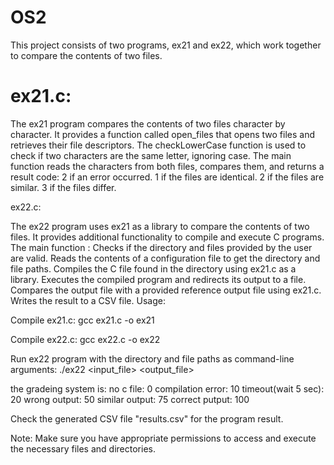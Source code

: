 # OS2
This project consists of two programs, ex21 and ex22, which work together to compare the contents of two files.

# ex21.c:

The ex21 program compares the contents of two files character by character.
It provides a function called open_files that opens two files and retrieves their file descriptors.
The checkLowerCase function is used to check if two characters are the same letter, ignoring case.
The main function reads the characters from both files, compares them, and returns a result code:
2 if an error occurred.
1 if the files are identical.
2 if the files are similar.
3 if the files differ.

ex22.c:

The ex22 program uses ex21 as a library to compare the contents of two files.
It provides additional functionality to compile and execute C programs.
The main function :
Checks if the directory and files provided by the user are valid.
Reads the contents of a configuration file to get the directory and file paths.
Compiles the C file found in the directory using ex21.c as a library.
Executes the compiled program and redirects its output to a file.
Compares the output file with a provided reference output file using ex21.c.
Writes the result to a CSV file.
Usage:

Compile ex21.c:
gcc ex21.c -o ex21

Compile ex22.c:
gcc ex22.c -o ex22

Run ex22 program with the directory and file paths as command-line arguments:
./ex22 <directory> <input_file> <output_file>

the gradeing system is:
no c file:           0
compilation error:   10
timeout(wait 5 sec): 20
wrong output:        50
similar output:      75
correct putput:      100

Check the generated CSV file "results.csv" for the program result.

Note: Make sure you have appropriate permissions to access and execute the necessary files and directories.

